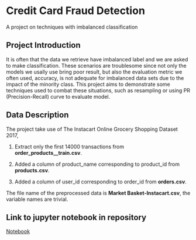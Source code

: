 # Credit Card Fraud Detection
A project on techniques with imbalanced classification

## Project Introduction
It is often that the data we retrieve have imbalanced label and we are asked to make classification. These scenarios are troublesome since not only the models we usally use bring poor result, but also the evaluation metric we often used, accuracy, is not adequate for imbalanced data sets due to the impact of the minority class. This project aims to demonstrate some techniques used to combat these situations, such as resampling or using PR (Precision-Recall) curve to evaluate model. 

## Data Description
The project take use of The Instacart Online Grocery Shopping Dataset 2017, 

   1. Extract only the first 14000 transactions from **order_products__train.csv**.
    
   2. Added a column of product_name corresponding to product_id from **products.csv**.
   
   3. Added a column of user_id corresponding to order_id from **orders.csv**. 

The file name of the preprocessed data is **Market Basket-Instacart.csv**, the variable names are trivial.

## Link to jupyter notebook in repository
[Notebook](http://rpubs.com/jimmycy93/308611)
